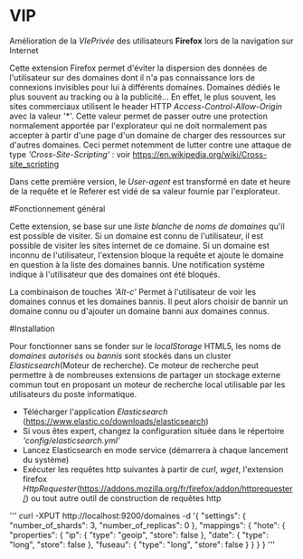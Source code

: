 # VIP

Amélioration de la *VIePrivée* des utilisateurs **Firefox** lors de la navigation sur Internet

Cette extension Firefox permet d'éviter la dispersion des données de l'utilisateur sur des domaines dont il n'a pas connaissance lors de connexions invisibles pour lui à différents domaines. Domaines dédiés le plus souvent au tracking ou à la publicité...
En effet, le plus souvent, les sites commerciaux utilisent le header HTTP *Access-Control-Allow-Origin* avec la valeur '*'.
Cette valeur permet de passer outre une protection normalement apportée par l'explorateur qui ne doit normalement pas accepter à partir d'une page d'un domaine de charger des ressources sur d'autres domaines.
Ceci permet notemment de lutter contre une attaque de type *'Cross-Site-Scripting'* : voir https://en.wikipedia.org/wiki/Cross-site_scripting

Dans cette première version, le *User-agent* est transformé en date et heure de la requête et le Referer est vidé de sa valeur fournie par l'explorateur.

#Fonctionnement général

Cette extension, se base sur une *liste blanche* de *noms de domaines* qu'il est possible de visiter.
Si un domaine est connu de l'utilisateur, il est possible de visiter les sites internet de ce domaine.
Si un domaine est inconnu de l'utilisateur, l'extension bloque la requête et ajoute le domaine en question à la liste des domaines bannis. Une notification système indique à l'utilisateur que des domaines ont été bloqués.

La combinaison de touches *'Alt-c'* Permet à l'utilisateur de voir les domaines connus et les domaines bannis.
Il peut alors choisir de bannir un domaine connu ou d'ajouter un domaine banni aux domaines connus.

#Installation

Pour fonctionner sans se fonder sur le *localStorage* HTML5, les noms de *domaines autorisés* ou *bannis* sont stockés dans un cluster *Elasticsearch*(Moteur de recherche).
Ce moteur de recherche peut permettre à de nombreuses extensions de partager un stockage externe commun tout en proposant un moteur de recherche local utilisable par les utilisateurs du poste informatique.

- Télécharger l'application *Elasticsearch* (https://www.elastic.co/downloads/elasticsearch)
- Si vous êtes expert, changez la configuration située dans le répertoire *'config/elasticsearch.yml'*
- Lancez Elasticsearch en mode service (démarrera à chaque lancement du système)
- Exécuter les requêtes http suivantes à partir de *curl*, *wget*, l'extension firefox *HttpRequester*(https://addons.mozilla.org/fr/firefox/addon/httprequester/) ou tout autre outil de construction de requêtes http

'''
 curl -XPUT http://localhost:9200/domaines -d '{
 "settings": {
 	"number_of_shards": 3,
 	"number_of_replicas": 0
	},
	"mappings": {
		"hote": {
			"properties": {
				"ip": {
					"type": "geoip",
					"store": false
				},
				"date": {
    			"type": "long",
    			"store": false 
				},
				"fuseau": {
    			"type": "long",
    			"store": false
				}
			}
		}
	}
'''
